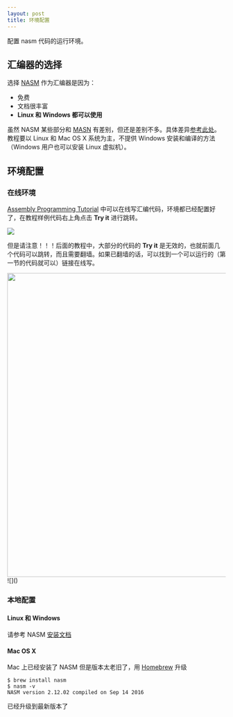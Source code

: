 ```yaml
---
layout: post
title: 环境配置
---
```


配置 nasm 代码的运行环境。

## 汇编器的选择

选择 [NASM](http://www.nasm.us/) 作为汇编器是因为：

+ 免费
+ 文档很丰富
+ **Linux 和 Windows 都可以使用**

虽然 NASM 某些部分和 [MASN](https://en.wikipedia.org/wiki/Microsoft_Macro_Assembler) 有差别，但还是差别不多。具体差异[参考此处](http://www.nasm.us/doc/nasmdoc2.html#section-2.2)。 教程要以 Linux 和 Mac OS X 系统为主，不提供 Windows 安装和编译的方法（Windows 用户也可以安装 Linux 虚拟机）。

## 环境配置

### 在线环境

[Assembly Programming Tutorial](https://www.tutorialspoint.com/assembly_programming/index.htm) 中可以在线写汇编代码，环境都已经配置好了，在教程样例代码右上角点击 **Try it** 进行跳转。

![](https://raw.githubusercontent.com/ghrua/ghrua.github.io/master/img/asm1.png)

但是请注意！！！后面的教程中，大部分的代码的 **Try it** 是无效的，也就前面几个代码可以跳转，而且需要翻墙。如果已翻墙的话，可以找到一个可以运行的（第一节的代码就可以）链接在线写。

<img src="https://raw.githubusercontent.com/ghrua/ghrua.github.io/master/img/asm2.png" width="900px" height="700px">
![]()

### 本地配置

#### Linux 和 Windows

请参考 NASM [安装文档](http://www.nasm.us/doc/nasmdoc1.html#section-1.3)

#### Mac OS X

Mac 上已经安装了 NASM 但是版本太老旧了，用 [Homebrew](http://brew.sh/) 升级

```shell
$ brew install nasm
$ nasm -v
NASM version 2.12.02 compiled on Sep 14 2016
```

已经升级到最新版本了

